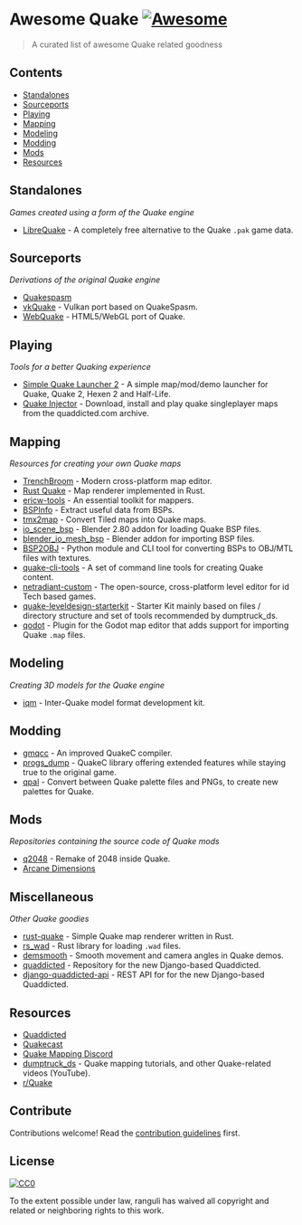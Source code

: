 # Awesome Quake [![Awesome](https://awesome.re/badge.svg)](https://awesome.re)

> A curated list of awesome Quake related goodness


## Contents

- [Standalones](#standalones)
- [Sourceports](#sourceports)
- [Playing](#playing)
- [Mapping](#mapping)
- [Modeling](#modeling)
- [Modding](#modding)
- [Mods](#mods)
- [Resources](#resources)

## Standalones
_Games created using a form of the Quake engine_

- [LibreQuake](https://github.com/MissLav/LibreQuake) - A completely free alternative to the Quake `.pak` game data.

## Sourceports
_Derivations of the original Quake engine_

- [Quakespasm](https://github.com/ericwa/Quakespasm)
- [vkQuake](https://github.com/Novum/vkQuake) - Vulkan port based on QuakeSpasm.
- [WebQuake](https://github.com/Triang3l/WebQuake) - HTML5/WebGL port of Quake.

## Playing
_Tools for a better Quaking experience_

- [Simple Quake Launcher 2](https://github.com/m-x-d/Simple-Quake-Launcher-2) - A simple map/mod/demo launcher for Quake, Quake 2, Hexen 2 and Half-Life.
- [Quake Injector](https://github.com/hrehfeld/QuakeInjector) - Download, install and play quake singleplayer maps from the quaddicted.com archive.

## Mapping
_Resources for creating your own Quake maps_

- [TrenchBroom](https://github.com/kduske/TrenchBroom) - Modern cross-platform map editor.
- [Rust Quake](https://github.com/Thinkofname/rust-quake) - Map renderer implemented in Rust.
- [ericw-tools](https://github.com/ericwa/ericw-tools) - An essential toolkit for mappers.
- [BSPInfo](https://github.com/kduske/BSPInfo) - Extract useful data from BSPs.
- [tmx2map](https://github.com/joshuaskelly/tmx2map) - Convert Tiled maps into Quake maps.
- [io_scene_bsp](https://github.com/joshuaskelly/io_scene_bsp) - Blender 2.80 addon for loading Quake BSP files.
- [blender_io_mesh_bsp](https://github.com/andyp123/blender_io_mesh_bsp) - Blender addon for importing BSP files.
- [BSP2OBJ](https://github.com/measuredweighed/BSP2OBJ) - Python module and CLI tool for converting BSPs to OBJ/MTL files with textures.
- [quake-cli-tools](https://github.com/joshuaskelly/quake-cli-tools) - A set of command line tools for creating Quake content.
- [netradiant-custom](https://github.com/Garux/netradiant-custom) - The open-source, cross-platform level editor for id Tech based games.
- [quake-leveldesign-starterkit](https://github.com/jonathanlinat/quake-leveldesign-starterkit) - Starter Kit mainly based on files / directory structure and set of tools recommended by dumptruck_ds.
- [qodot](https://github.com/Shfty/qodot-plugin) - Plugin for the Godot map editor that adds support for importing Quake `.map` files.


## Modeling
_Creating 3D models for the Quake engine_

- [iqm](https://github.com/lsalzman/iqm) - Inter-Quake model format development kit.

## Modding
- [gmqcc](https://github.com/graphitemaster/gmqcc) - An improved QuakeC compiler.
- [progs_dump](https://github.com/dumptruckDS/progs_dump_qc) - QuakeC library offering extended features while staying true to the original game.
- [qpal](https://github.com/jmickle66666666/qpal) - Convert between Quake palette files and PNGs, to create new palettes for Quake.

## Mods
_Repositories containing the source code of Quake mods_

- [q2048](https://github.com/jhspetersson/q2048) - Remake of 2048 inside Quake.
- [Arcane Dimensions](https://github.com/SimsOCallaghan/ArcaneDimensions)

## Miscellaneous 
_Other Quake goodies_

- [rust-quake](https://github.com/Thinkofname/rust-quake) - Simple Quake map renderer written in Rust.
- [rs_wad](https://github.com/bjt0/rs_wad) - Rust library for loading `.wad` files.
- [demsmooth](https://github.com/mandelmassa/demsmooth) - Smooth movement and camera angles in Quake demos.
- [quaddicted](https://github.com/hemebond/quaddicted) - Repository for the new Django-based Quaddicted.
- [django-quaddicted-api](https://github.com/hemebond/django-quaddicted-api) - REST API for for the new Django-based Quaddicted.

## Resources

- [Quaddicted](https://quaddicted.com/)
- [Quakecast](https://quakecast.podbean.com)
- [Quake Mapping Discord](https://discordapp.com/invite/f5Y99aM)
- [dumptruck_ds](https://www.youtube.com/channel/UCF502yOYr_olPaw6xgnYmaQ) - Quake mapping tutorials, and other Quake-related videos (YouTube).
- [r/Quake](https://reddit.com/r/quake)

## Contribute

Contributions welcome! Read the [contribution guidelines](contributing.md) first.


## License

[![CC0](https://mirrors.creativecommons.org/presskit/buttons/88x31/svg/cc-zero.svg)](https://creativecommons.org/publicdomain/zero/1.0)

To the extent possible under law, ranguli has waived all copyright and
related or neighboring rights to this work.
